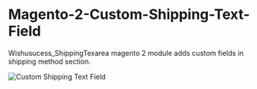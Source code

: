 # Magento-2-Custom-Shipping-Text-Field
Wishusucess_ShippingTexarea magento 2 module adds custom fields in shipping method section.

![Custom Shipping Text Field](https://user-images.githubusercontent.com/90965189/134774132-a0d1c882-6391-4509-a34d-ac7566600638.png)
